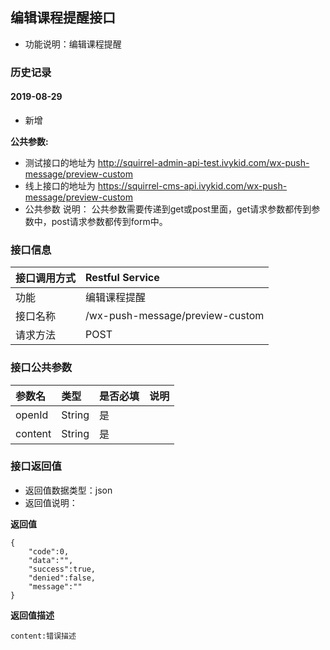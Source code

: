 ## 编辑课程提醒接口
+ 功能说明：编辑课程提醒

### 历史记录

#### 2019-08-29 
- 新增

**公共参数:**
+ 测试接口的地址为 http://squirrel-admin-api-test.ivykid.com/wx-push-message/preview-custom
+ 线上接口的地址为 https://squirrel-cms-api.ivykid.com/wx-push-message/preview-custom
+ 公共参数 说明： 公共参数需要传递到get或post里面，get请求参数都传到参数中，post请求参数都传到form中。

### 接口信息
|接口调用方式 	|	Restful Service									|
|:--------------|:--------------------------------------------------|
|功能	     	| 编辑课程提醒			    						|
|接口名称		|/wx-push-message/preview-custom					|
|请求方法		|POST					    						|

### 接口公共参数
|参数名		   		|类型					|是否必填	|说明			    					|
|:------------------|:----------------------|:----------|:--------------------------------------|
|openId			   	|String					|	是	  	|		      	  						|
|content			|String					|	是		|										|

### 接口返回值
+ 返回值数据类型：json
+ 返回值说明：

**返回值**  

```
{
    "code":0,
    "data":"",
    "success":true,
    "denied":false,
    "message":""
}
```

**返回值描述**  

```
content:错误描述
```